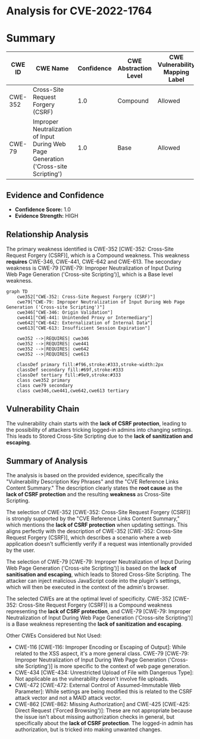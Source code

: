 # Analysis for CVE-2022-1764

# Summary
| CWE ID | CWE Name | Confidence | CWE Abstraction Level | CWE Vulnerability Mapping Label | CWE-Vulnerability Mapping Notes |
|---|---|---|---|---|---|
| CWE-352 | Cross-Site Request Forgery (CSRF) | 1.0 | Compound | Allowed | Primary CWE |
| CWE-79 | Improper Neutralization of Input During Web Page Generation ('Cross-site Scripting') | 1.0 | Base | Allowed | Secondary Candidate |

## Evidence and Confidence

*   **Confidence Score:** 1.0
*   **Evidence Strength:** HIGH

## Relationship Analysis
The primary weakness identified is CWE-352 [CWE-352: Cross-Site Request Forgery (CSRF)], which is a Compound weakness. This weakness **requires** CWE-346, CWE-441, CWE-642 and CWE-613. The secondary weakness is CWE-79 [CWE-79: Improper Neutralization of Input During Web Page Generation ('Cross-site Scripting')], which is a Base level weakness.

```mermaid
graph TD
    cwe352["CWE-352: Cross-Site Request Forgery (CSRF)"]
    cwe79["CWE-79: Improper Neutralization of Input During Web Page Generation ('Cross-site Scripting')"]
    cwe346["CWE-346: Origin Validation"]
    cwe441["CWE-441: Unintended Proxy or Intermediary"]
    cwe642["CWE-642: Externalization of Internal Data"]
    cwe613["CWE-613: Insufficient Session Expiration"]
    
    cwe352 -->|REQUIRES| cwe346
    cwe352 -->|REQUIRES| cwe441
    cwe352 -->|REQUIRES| cwe642
    cwe352 -->|REQUIRES| cwe613
    
    classDef primary fill:#f96,stroke:#333,stroke-width:2px
    classDef secondary fill:#69f,stroke:#333
    classDef tertiary fill:#9e9,stroke:#333
    class cwe352 primary
    class cwe79 secondary
    class cwe346,cwe441,cwe642,cwe613 tertiary
```

## Vulnerability Chain
The vulnerability chain starts with the **lack of CSRF protection**, leading to the possibility of attackers tricking logged-in admins into changing settings. This leads to Stored Cross-Site Scripting due to the **lack of sanitization and escaping**.

## Summary of Analysis
The analysis is based on the provided evidence, specifically the "Vulnerability Description Key Phrases" and the "CVE Reference Links Content Summary." The description clearly states the **root cause** as the **lack of CSRF protection** and the resulting **weakness** as Cross-Site Scripting.

The selection of CWE-352 [CWE-352: Cross-Site Request Forgery (CSRF)] is strongly supported by the "CVE Reference Links Content Summary," which mentions the **lack of CSRF protection** when updating settings. This aligns perfectly with the description of CWE-352 [CWE-352: Cross-Site Request Forgery (CSRF)], which describes a scenario where a web application doesn't sufficiently verify if a request was intentionally provided by the user.

The selection of CWE-79 [CWE-79: Improper Neutralization of Input During Web Page Generation ('Cross-site Scripting')] is based on the **lack of sanitisation and escaping**, which leads to Stored Cross-Site Scripting. The attacker can inject malicious JavaScript code into the plugin's settings, which will then be executed in the context of the admin's browser.

The selected CWEs are at the optimal level of specificity. CWE-352 [CWE-352: Cross-Site Request Forgery (CSRF)] is a Compound weakness representing the **lack of CSRF protection**, and CWE-79 [CWE-79: Improper Neutralization of Input During Web Page Generation ('Cross-site Scripting')] is a Base weakness representing the **lack of sanitization and escaping**.

Other CWEs Considered but Not Used:

*   CWE-116 [CWE-116: Improper Encoding or Escaping of Output]: While related to the XSS aspect, it's a more general class. CWE-79 [CWE-79: Improper Neutralization of Input During Web Page Generation ('Cross-site Scripting')] is more specific to the context of web page generation.
*   CWE-434 [CWE-434: Unrestricted Upload of File with Dangerous Type]: Not applicable as the vulnerability doesn't involve file uploads.
*   CWE-472 [CWE-472: External Control of Assumed-Immutable Web Parameter]: While settings are being modified this is related to the CSRF attack vector and not a MAID attack vector.
*   CWE-862 [CWE-862: Missing Authorization] and CWE-425 [CWE-425: Direct Request ('Forced Browsing')]: These are not appropriate because the issue isn't about missing authorization checks in general, but specifically about the **lack of CSRF protection**. The logged-in admin has authorization, but is tricked into making unwanted changes.